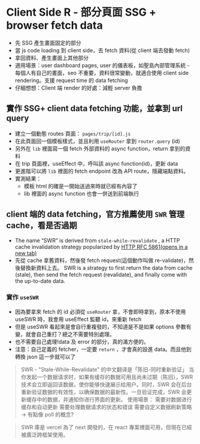 # Client Side R - 部分頁面 SSG + browser fetch data

- 先 SSG 產生畫面固定的部分
- 當 js code loading 到 client side，去 fetch 資料(從 client 端去發動 fetch)
- 拿回資料、產生畫面上其他部分
- 適用場景：user dashboard pages, user 的儀表板，如聖島內部管理系統 - 每個人有自己的畫面，seo 不重要，資料很常變動，就適合使用 client side rendering。支援 request time 的 data fetching
- 仔細想想：Client 端 render 的好處：減輕 server 負擔

## 實作 SSG+ client data fetching 功能，並拿到 url query

- 建立一個動態 routes 頁面： `pages/trip/[id].js`
- 在此頁面回一個模板樣式，並且利用 `useRouter` 拿到 `router.query` (id)
- 另外在 `lib` 裡面寫一個 fetch 外部資料的 async function，return 拿到的資料
- 在 trip 頁面裡，useEffect 中，呼叫該 async function(id)，更新 data
- 更進階可以將 `lib` 裡面的 fetch endpoint 改為 API route，隱藏端點資料。
- 實測結果：
  - 模板 html 的確是一開始送過來時就已經有內容了
  - lib 裡面的 async function 也會一併送到前端執行

## client 端的 data fetching，官方推薦使用 `SWR` 管理 cache，看是否過期

- The name “SWR” is derived from `stale-while-revalidate` , a HTTP cache invalidation strategy popularized by [HTTP RFC 5861(opens in a new tab)](https://tools.ietf.org/html/rfc5861)
- 先從 cache 拿舊資料，然後發 fetch request(這個動作叫做 re-validate)，然後替換新資料上去。
  SWR is a strategy to first return the data from cache (stale), then send the fetch request (revalidate), and finally come with the up-to-date data.

### 實作 `useSWR`

- 因為要拿來 fetch 的 id 必須從 `useRouter` 拿，不會即時拿到，原本不使用 useSWR 時，我會用 useEffect 監聽 id，來重新 fetch
- 但是 useSWR 看起來是會自行重複發的，不知道是不是如果 options 參數有變，就會自己重打？總之不需要特別處理。
- 也不需要自己處理!data 及 error 的部分，真的滿方便的。
- 注意：自己定義的 fetcher，一定要 `return` ，才會真的設進 data。而且他到轉換 json 這一步就可以了

> SWR - "Stale-While-Revalidate" 的中文翻译是「陈旧-同时重新验证」
> 当你发起一个数据请求时，如果有缓存的数据可用且尚未过期（陈旧），SWR 技术会立即返回该数据，使你能够快速展示给用户。同时，SWR 会在后台重新验证数据的有效性，以确保数据的最新性。一旦验证完成，SWR 会更新缓存中的数据，并通知你进行界面的更新。
> 使用場景：
> 需要对数据进行缓存和自动更新
> 需要处理数据请求的状态和错误
> 需要自定义数据刷新策略 -> 有點像 poll 的概念?

> SWR 庫是 vercel 為了 next 開發的，在 react 專案裡面可用，但現在已經被廣泛跨框架使用。
